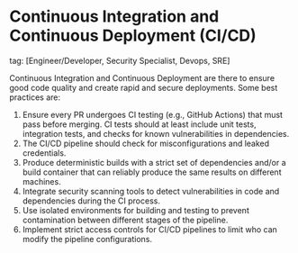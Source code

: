 # Continuous Integration and Continuous Deployment (CI/CD)
tag: [Engineer/Developer, Security Specialist, Devops, SRE]

Continuous Integration and Continuous Deployment are there to ensure good code quality and create rapid and secure deployments. Some best practices are:

1. Ensure every PR undergoes CI testing (e.g., GitHub Actions) that must pass before merging. CI tests should at least include unit tests, integration tests, and checks for known vulnerabilities in dependencies.
2. The CI/CD pipeline should check for misconfigurations and leaked credentials.
3. Produce deterministic builds with a strict set of dependencies and/or a build container that can reliably produce the same results on different machines.
4. Integrate security scanning tools to detect vulnerabilities in code and dependencies during the CI process.
5. Use isolated environments for building and testing to prevent contamination between different stages of the pipeline.
6. Implement strict access controls for CI/CD pipelines to limit who can modify the pipeline configurations.

